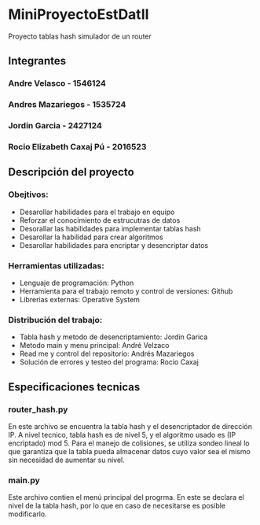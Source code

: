 # MiniProyectoEstDatII

Proyecto  tablas hash simulador de un router

## Integrantes
### Andre Velasco - 1546124
### Andres Mazariegos - 1535724
### Jordin Garcia - 2427124
### Rocio Elizabeth Caxaj Pú - 2016523

## Descripción del proyecto
### Obejtivos:
+ Desarollar habilidades para el trabajo en equipo
+ Reforzar el conocimiento de estrucutras de datos
+ Desorallar las habilidades para implementar tablas hash
+ Desarollar la habilidad para crear algoritmos 
+ Desarollar habilidades para encriptar y desencriptar datos
### Herramientas utilizadas:
+ Lenguaje de programación: Python 
+ Herramienta para el trabajo remoto y control de versiones: Github
+ Librerias externas: Operative System
### Distribución del trabajo: 
+ Tabla hash y metodo de desencriptamiento: Jordin Garica
+ Metodo main y menu principal: André Velzaco
+ Read me y control del repositorio: Andrés Mazariegos
+ Solución de errores y testeo del programa: Rocio Caxaj

## Especificaciones tecnicas
### router_hash.py
En este archivo se encuentra la tabla hash y el desencriptador de dirección IP.
A nivel tecnico, tabla hash es de nivel 5, y el algoritmo usado es (IP encriptado) mod 5.
Para el manejo de colisiones, se utiliza sondeo lineal lo que garantiza que la tabla pueda almacenar datos cuyo valor sea el mismo sin necesidad de aumentar su nivel.
### main.py 
Este archivo contien el menú principal del progrma. En este se declara el nivel de la tabla hash, por lo que en caso de necesitarse es posible modificarlo.

